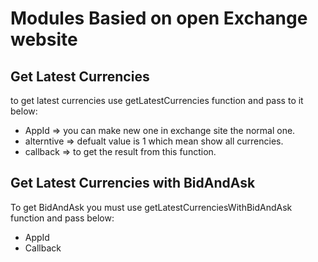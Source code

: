 # Modules Basied on open Exchange website 

## Get Latest Currencies

to get latest currencies use getLatestCurrencies function and pass to it below:

  - AppId => you can make new one in exchange site the normal one.
  - alterntive => defualt value is 1 which mean show all currencies.
  - callback => to get the result from this function.

## Get Latest Currencies with BidAndAsk

To get BidAndAsk you must use getLatestCurrenciesWithBidAndAsk function and pass below:

  - AppId
  - Callback
 
 
  
 
